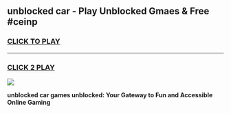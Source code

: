
## unblocked car - Play Unblocked Gmaes & Free #ceinp
<h3>
<a href="https://news.freeplayer.one?title=unblocked_car&ref=03M">CLICK TO PLAY</a></h3>
<hr>

<h3>
<a href="https://news.freeplayer.one?title=unblocked_car&ref=03M">CLICK 2 PLAY</a>
  
</h3>

<a href="https://news.freeplayer.one?title=unblocked_car&ref=03M"><img src="https://clearcache.store/games.png"></a>


**unblocked car games unblocked: Your Gateway to Fun and Accessible Online Gaming**
